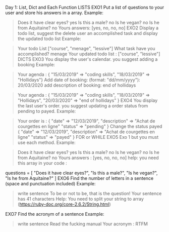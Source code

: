 Day 1: List, Dict and Each Function
LISTS
EXO1
Put a list of questions to your user and store his answers in a array. Example:

 > Does it have clear eyes?
 yes
 > Is this a male?
 no
 > Is he vegan?
 no
 > Is he from Aquitaine?
 no
 > Yours answers: [yes, no, no, no]
EXO2
Display a todo list, suggest the delete user an accomplished task and display the updated todo list Example:

 > Your todo List
 > ["course", "menage", "lessive"]
 > What task have you accomplished?
 menage
 > Your updated todo list : ["course", "lessive"]
DICTS
EXO3
You display the user's calendar. you suggest adding a booking Example:

 > Your agenda :
 > { "15/03/2019" => "coding skills", "18/03/2019" => "Hollidays"}
 > Add date of booking: (format: "dd/mm/yyyy"):
 20/03/2020
 > add description of booking:
 end of hollidays

 > Your agenda :
 > { "15/03/2019" => "coding skills",
     "18/03/2019" => "Hollidays",
     "20/03/2020" => "end of hollidays"
 }
EXO4
You display the last user's order. you suggest updating a order status from pending to payed. Example:

 > Your order is :
 > { "date" => "12/03/2019",
   "description" => "Achat de courgettes en ligne"
   "status" => "pending"
 }
 > Change the status
 payed
 > { "date" => "12/03/2019",
   "description" => "Achat de courgettes en ligne"
   "status" => "payed"
 }
FOR or WHILE
EXO5
Exo 1 but you must use each method. Example:

>  Does it have clear eyes?
yes
>  Is this a male?
no
>  Is he vegan?
no
>  Is he from Aquitaine?
no
> Yours answers :
[yes, no, no, no]
help: you need this array in your code :

questions = [
 "Does it have clear eyes?",
 "Is this a male?",
 "Is he vegan?",
 "Is he from Aquitaine?"
]
EXO6
Find the number of letters in a sentence (space and punctuation included) Example:

> write sentence
To be or not to be, that is the question!
> Your sentence has 41 characters
Help: You need to split your string to array (https://ruby-doc.org/core-2.6.2/String.html)

EXO7
Find the acronym of a sentence Example:

> write sentence
Read the fucking manual
> Your acronym : RTFM
